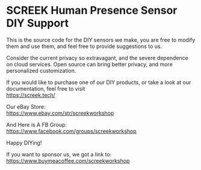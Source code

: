 # SCREEK Human Presence Sensor DIY Support

This is the source code for the DIY sensors we make, you are free to modify them and use them, and feel free to provide suggestions to us.  

Consider the current privacy so extravagant, and the severe dependence on cloud services. Open source can bring better privacy, and more personalized customization.  

If you would like to purchase one of our DIY products, or take a look at our documentation, feel free to visit  
https://screek.tech/  

Our eBay Store:  
https://www.ebay.com/str/screekworkshop  

And Here is A FB Group:
https://www.facebook.com/groups/screekworkshop

Happy DIYing!  

If you want to sponsor us, we got a link to:   
https://www.buymeacoffee.com/screekworkshop

